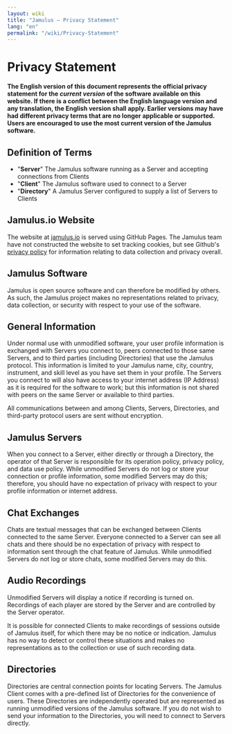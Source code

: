 ```yaml
---
layout: wiki
title: "Jamulus – Privacy Statement"
lang: "en"
permalink: "/wiki/Privacy-Statement"
---
```


# Privacy Statement

**The English version of this document represents the official privacy statement for the _current version_ of the software available on this website. If there is a conflict between the English language version and any translation, the English version shall apply. Earlier versions may have had different privacy terms that are no longer applicable or supported. Users are encouraged to use the most current version of the Jamulus software.**
 

## Definition of Terms

- "**Server**" The Jamulus software running as a Server and accepting connections from Clients
- "**Client**" The Jamulus software used to connect to a Server
- "**Directory**" A Jamulus Server configured to supply a list of Servers to Clients

## Jamulus.io Website

The website at [jamulus.io](https://jamulus.io) is served using GitHub Pages. The Jamulus team have not constructed the website to set tracking cookies, but see Github's [privacy policy](https://docs.github.com/en/site-policy/privacy-policies/github-privacy-statement) for information relating to data collection and privacy overall. 

## Jamulus Software

Jamulus is open source software and can therefore be modified by others. As such, the Jamulus project makes no representations related to privacy, data collection, or security with respect to your use of the software.

## General Information

Under normal use with unmodified software, your user profile information is exchanged with Servers you connect to, peers connected to those same Servers, and to third parties (including Directories) that use the Jamulus protocol. This information is limited to your Jamulus name, city, country, instrument, and skill level as you have set them in your profile. The Servers you connect to will also have access to your internet address (IP Address) as it is required for the software to work; but this information is not shared with peers on the same Server or available to third parties. 

All communications between and among Clients, Servers, Directories, and third-party protocol users are sent without encryption.

## Jamulus Servers

When you connect to a Server, either directly or through a Directory, the operator of that Server is responsible for its operation policy, privacy policy, and data use policy. While unmodified Servers do not log or store your connection or profile information, some modified Servers may do this; therefore, you should have no expectation of privacy with respect to your profile information or internet address.

## Chat Exchanges

Chats are textual messages that can be exchanged between Clients connected to the same Server. Everyone connected to a Server can see all chats and there should be no expectation of privacy with respect to information sent through the chat feature of Jamulus. While unmodified Servers do not log or store chats, some modified Servers may do this.

## Audio Recordings

Unmodified Servers will display a notice if recording is turned on. Recordings of each player are stored by the Server and are controlled by the Server operator.

It is possible for connected Clients to make recordings of sessions outside of Jamulus itself, for which there may be no notice or indication. Jamulus has no way to detect or control these situations and makes no representations as to the collection or use of such recording data.

## Directories

Directories are central connection points for locating Servers. The Jamulus Client comes with a pre-defined list of Directories for the convenience of users. These Directories are independently operated but are represented as running unmodified versions of the Jamulus software. If you do not wish to send your information to the Directories, you will need to connect to Servers directly.
